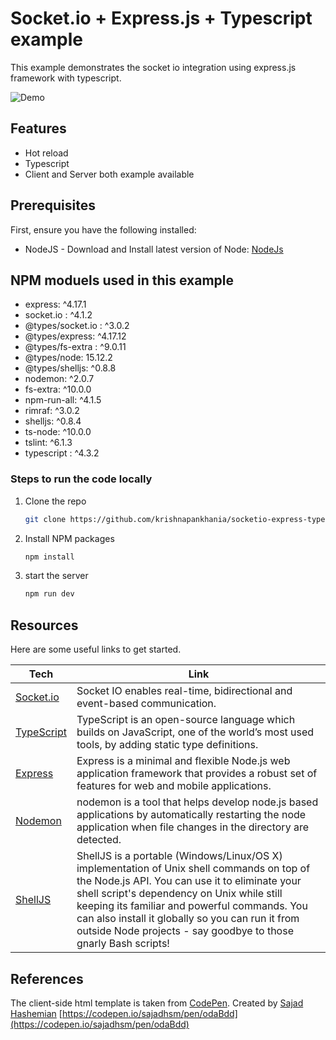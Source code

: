# Socket.io + Express.js + Typescript example
This example demonstrates the socket io integration using express.js framework with typescript.

![Demo](https://github.com/krishnapankhania/socketio-express-typescript/master/demo.gif)

## Features

- Hot reload
- Typescript
- Client and Server both example available

## Prerequisites
First, ensure you have the following installed:
- NodeJS - Download and Install latest version of Node: [NodeJs](https://nodejs.org/en/download/)
## NPM moduels used in this example
- express: ^4.17.1
- socket.io : ^4.1.2
- @types/socket.io : ^3.0.2
- @types/express: ^4.17.12
- @types/fs-extra : ^9.0.11
- @types/node: 15.12.2
- @types/shelljs: ^0.8.8
- nodemon: ^2.0.7
- fs-extra: ^10.0.0
- npm-run-all: ^4.1.5
- rimraf: ^3.0.2
- shelljs: ^0.8.4
- ts-node: ^10.0.0
- tslint: ^6.1.3
- typescript : ^4.3.2

### Steps to run the code locally
1. Clone the repo
   ```sh
   git clone https://github.com/krishnapankhania/socketio-express-typescript.git
   ```
2. Install NPM packages
   ```sh
   npm install
   ```
3. start the server
   ```sh
   npm run dev
   ```
## Resources
Here are some useful links to get started.

| Tech | Link |
| ------ | ------ |
| [Socket.io](https://socket.io/get-started/chat) | Socket IO enables real-time, bidirectional and event-based communication. |
|[TypeScript](https://www.typescriptlang.org) |TypeScript is an open-source language which builds on JavaScript, one of the world’s most used tools, by adding static type definitions.|
|[Express](https://expressjs.com/en/guide/routing.html)|Express is a minimal and flexible Node.js web application framework that provides a robust set of features for web and mobile applications.|
|[Nodemon](https://www.npmjs.com/package/nodemon)|nodemon is a tool that helps develop node.js based applications by automatically restarting the node application when file changes in the directory are detected.|
|[ShellJS](https://www.npmjs.com/package/shelljs)|ShellJS is a portable (Windows/Linux/OS X) implementation of Unix shell commands on top of the Node.js API. You can use it to eliminate your shell script's dependency on Unix while still keeping its familiar and powerful commands. You can also install it globally so you can run it from outside Node projects - say goodbye to those gnarly Bash scripts!|

 
 ## References
 
 The client-side html template is taken from [CodePen](https://codepen.io/trending). Created by [Sajad Hashemian](https://codepen.io/sajadhsm)
 [https://codepen.io/sajadhsm/pen/odaBdd](https://codepen.io/sajadhsm/pen/odaBdd)



